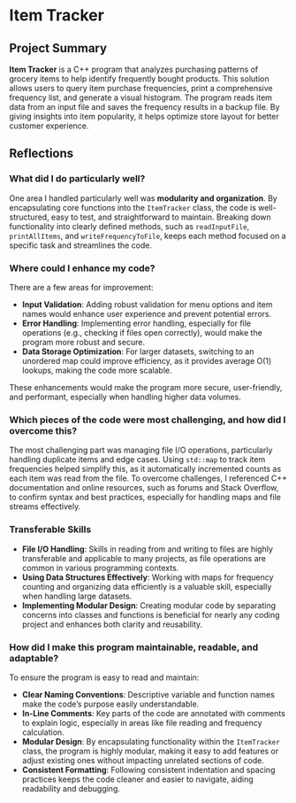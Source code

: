 # Item Tracker

## Project Summary
**Item Tracker** is a C++ program that analyzes purchasing patterns of grocery items to help identify frequently bought products. This solution allows users to query item purchase frequencies, print a comprehensive frequency list, and generate a visual histogram. The program reads item data from an input file and saves the frequency results in a backup file. By giving insights into item popularity, it helps optimize store layout for better customer experience.

## Reflections

### What did I do particularly well?
One area I handled particularly well was **modularity and organization**. By encapsulating core functions into the `ItemTracker` class, the code is well-structured, easy to test, and straightforward to maintain. Breaking down functionality into clearly defined methods, such as `readInputFile`, `printAllItems`, and `writeFrequencyToFile`, keeps each method focused on a specific task and streamlines the code.

### Where could I enhance my code?
There are a few areas for improvement:
- **Input Validation**: Adding robust validation for menu options and item names would enhance user experience and prevent potential errors.
- **Error Handling**: Implementing error handling, especially for file operations (e.g., checking if files open correctly), would make the program more robust and secure.
- **Data Storage Optimization**: For larger datasets, switching to an unordered map could improve efficiency, as it provides average O(1) lookups, making the code more scalable.

These enhancements would make the program more secure, user-friendly, and performant, especially when handling higher data volumes.

### Which pieces of the code were most challenging, and how did I overcome this?
The most challenging part was managing file I/O operations, particularly handling duplicate items and edge cases. Using `std::map` to track item frequencies helped simplify this, as it automatically incremented counts as each item was read from the file. To overcome challenges, I referenced C++ documentation and online resources, such as forums and Stack Overflow, to confirm syntax and best practices, especially for handling maps and file streams effectively.

### Transferable Skills
- **File I/O Handling**: Skills in reading from and writing to files are highly transferable and applicable to many projects, as file operations are common in various programming contexts.
- **Using Data Structures Effectively**: Working with maps for frequency counting and organizing data efficiently is a valuable skill, especially when handling large datasets.
- **Implementing Modular Design**: Creating modular code by separating concerns into classes and functions is beneficial for nearly any coding project and enhances both clarity and reusability.

### How did I make this program maintainable, readable, and adaptable?
To ensure the program is easy to read and maintain:
- **Clear Naming Conventions**: Descriptive variable and function names make the code’s purpose easily understandable.
- **In-Line Comments**: Key parts of the code are annotated with comments to explain logic, especially in areas like file reading and frequency calculation.
- **Modular Design**: By encapsulating functionality within the `ItemTracker` class, the program is highly modular, making it easy to add features or adjust existing ones without impacting unrelated sections of code.
- **Consistent Formatting**: Following consistent indentation and spacing practices keeps the code cleaner and easier to navigate, aiding readability and debugging.

